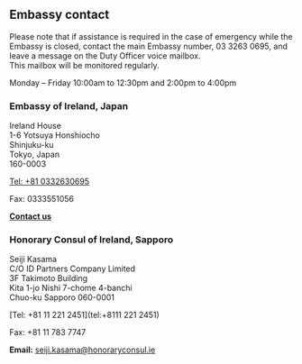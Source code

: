 ## Embassy contact

Please note that if assistance is required in the case of emergency while the Embassy is closed, contact the main Embassy number, 03 3263 0695, and leave a message on the Duty Officer voice mailbox.  
This mailbox will be monitored regularly.

Monday – Friday 10:00am to 12:30pm and 2:00pm to 4:00pm

### Embassy of Ireland, Japan

Ireland House   
1-6 Yotsuya Honshiocho   
Shinjuku-ku   
Tokyo, Japan   
160-0003

[Tel: +81 0332630695](tel:+810332630695)

Fax: 0333551056

[**Contact us**](/en/japan/tokyo/contact/)

### Honorary Consul of Ireland, Sapporo

Seiji Kasama   
C/O ID Partners Company Limited   
3F Takimoto Building   
Kita 1-jo Nishi 7-chome 4-banchi   
Chuo-ku Sapporo 060-0001

[Tel: +81 11 221 2451](tel:+8111 221 2451)

Fax: +81 11 783 7747

**Email:** [seiji.kasama@honoraryconsul.ie](mailto:seiji.kasama@honoraryconsul.ie)